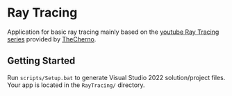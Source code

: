 # Ray Tracing

Application for basic ray tracing mainly based on the [youtube Ray Tracing series](https://www.youtube.com/watch?v=gfW1Fhd9u9Q&list=PLlrATfBNZ98edc5GshdBtREv5asFW3yXl) provided by [TheCherno](https://github.com/TheCherno). 

## Getting Started
Run `scripts/Setup.bat` to generate Visual Studio 2022 solution/project files. Your app is located in the `RayTracing/` directory.